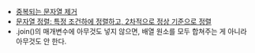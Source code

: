 
- [중복되는 문자열 제거](https://github.com/TPA-ThreeProblemsAday/TPA_CHB/blob/main/hyobin/javascript/string/programmers_120888.js)
- [문자열 정렬: 특정 조건하에 정렬하고, 2차적으로 정상 기준으로 정렬](https://github.com/TPA-ThreeProblemsAday/TPA_CHB/blob/main/hyobin/javascript/string/Programmers_12915.js)
- .join()의 매개변수에 아무것도 넣지 않으면, 배열 원소를 모두 합쳐주는 게 아니라 아무것도 안 한다.

